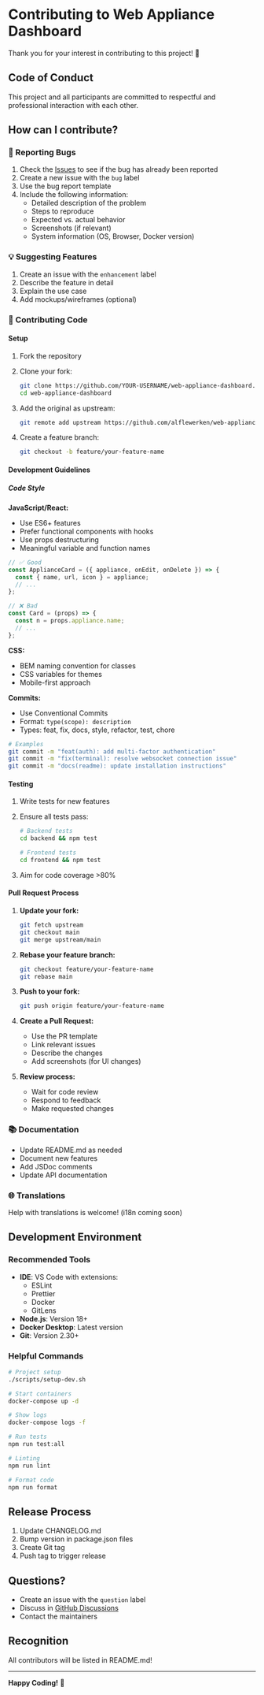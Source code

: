 # Contributing to Web Appliance Dashboard

Thank you for your interest in contributing to this project! 🎉

## Code of Conduct

This project and all participants are committed to respectful and professional interaction with each other.

## How can I contribute?

### 🐛 Reporting Bugs

1. Check the [Issues](https://github.com/alflewerken/web-appliance-dashboard/issues) to see if the bug has already been reported
2. Create a new issue with the `bug` label
3. Use the bug report template
4. Include the following information:
   - Detailed description of the problem
   - Steps to reproduce
   - Expected vs. actual behavior
   - Screenshots (if relevant)
   - System information (OS, Browser, Docker version)

### 💡 Suggesting Features

1. Create an issue with the `enhancement` label
2. Describe the feature in detail
3. Explain the use case
4. Add mockups/wireframes (optional)

### 🔧 Contributing Code

#### Setup

1. Fork the repository
2. Clone your fork:
   ```bash
   git clone https://github.com/YOUR-USERNAME/web-appliance-dashboard.git
   cd web-appliance-dashboard
   ```

3. Add the original as upstream:
   ```bash
   git remote add upstream https://github.com/alflewerken/web-appliance-dashboard.git
   ```

4. Create a feature branch:
   ```bash
   git checkout -b feature/your-feature-name
   ```

#### Development Guidelines

##### Code Style

**JavaScript/React:**
- Use ES6+ features
- Prefer functional components with hooks
- Use props destructuring
- Meaningful variable and function names

```javascript
// ✅ Good
const ApplianceCard = ({ appliance, onEdit, onDelete }) => {
  const { name, url, icon } = appliance;
  // ...
};

// ❌ Bad
const Card = (props) => {
  const n = props.appliance.name;
  // ...
};
```

**CSS:**
- BEM naming convention for classes
- CSS variables for themes
- Mobile-first approach

**Commits:**
- Use Conventional Commits
- Format: `type(scope): description`
- Types: feat, fix, docs, style, refactor, test, chore

```bash
# Examples
git commit -m "feat(auth): add multi-factor authentication"
git commit -m "fix(terminal): resolve websocket connection issue"
git commit -m "docs(readme): update installation instructions"
```

#### Testing

1. Write tests for new features
2. Ensure all tests pass:
   ```bash
   # Backend tests
   cd backend && npm test
   
   # Frontend tests
   cd frontend && npm test
   ```

3. Aim for code coverage >80%

#### Pull Request Process

1. **Update your fork:**
   ```bash
   git fetch upstream
   git checkout main
   git merge upstream/main
   ```

2. **Rebase your feature branch:**
   ```bash
   git checkout feature/your-feature-name
   git rebase main
   ```

3. **Push to your fork:**
   ```bash
   git push origin feature/your-feature-name
   ```

4. **Create a Pull Request:**
   - Use the PR template
   - Link relevant issues
   - Describe the changes
   - Add screenshots (for UI changes)

5. **Review process:**
   - Wait for code review
   - Respond to feedback
   - Make requested changes

### 📚 Documentation

- Update README.md as needed
- Document new features
- Add JSDoc comments
- Update API documentation

### 🌐 Translations

Help with translations is welcome! (i18n coming soon)

## Development Environment

### Recommended Tools

- **IDE**: VS Code with extensions:
  - ESLint
  - Prettier
  - Docker
  - GitLens
- **Node.js**: Version 18+
- **Docker Desktop**: Latest version
- **Git**: Version 2.30+

### Helpful Commands

```bash
# Project setup
./scripts/setup-dev.sh

# Start containers
docker-compose up -d

# Show logs
docker-compose logs -f

# Run tests
npm run test:all

# Linting
npm run lint

# Format code
npm run format
```

## Release Process

1. Update CHANGELOG.md
2. Bump version in package.json files
3. Create Git tag
4. Push tag to trigger release

## Questions?

- Create an issue with the `question` label
- Discuss in [GitHub Discussions](https://github.com/alflewerken/web-appliance-dashboard/discussions)
- Contact the maintainers

## Recognition

All contributors will be listed in README.md!

---

**Happy Coding!** 🚀
